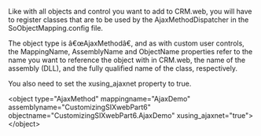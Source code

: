 <properties date="2016-06-24"
SortOrder="16"
/>

Like with all objects and control you want to add to CRM.web, you will have to register classes that are to be used by the AjaxMethodDispatcher in the SoObjectMapping.config file.

The object type is â€œAjaxMethodâ€, and as with custom user controls, the MappingName, AssemblyName and ObjectName properties refer to the name you want to reference the object with in CRM.web, the name of the assembly (DLL), and the fully qualified name of the class, respectively.

You also need to set the xusing\_ajaxnet property to true.

&lt;object type="AjaxMethod" mappingname="AjaxDemo" assemblyname="CustomizingSIXwebPart6" objectname="CustomizingSIXwebPart6.AjaxDemo" xusing\_ajaxnet="true"&gt;&lt;/object&gt;

